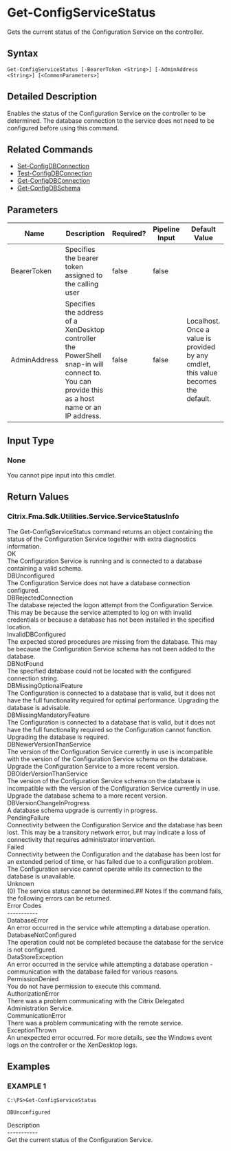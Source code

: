 ﻿# Get-ConfigServiceStatus

   Gets the current status of the Configuration Service on the controller.

## Syntax
```
Get-ConfigServiceStatus [-BearerToken <String>] [-AdminAddress <String>] [<CommonParameters>]
```

## Detailed Description
   Enables the status of the Configuration Service on the controller to be determined. The database connection to the service does not need to be configured before using this command.

## Related Commands
  * [Set-ConfigDBConnection](Set-ConfigDBConnection.html)
  * [Test-ConfigDBConnection](Test-ConfigDBConnection.html)
  * [Get-ConfigDBConnection](Get-ConfigDBConnection.html)
  * [Get-ConfigDBSchema](Get-ConfigDBSchema.html)
## Parameters

| Name   | Description | Required? | Pipeline Input | Default Value |
| --- | --- | --- | --- | --- |
| BearerToken | Specifies the bearer token assigned to the calling user | false | false |  |
| AdminAddress | Specifies the address of a XenDesktop controller the PowerShell snap-in will connect to. You can provide this as a host name or an IP address. | false | false | Localhost. Once a value is provided by any cmdlet, this value becomes the default. |

## Input Type
### None
   You cannot pipe input into this cmdlet.
## Return Values
### Citrix.Fma.Sdk.Utilities.Service.ServiceStatusInfo
   The Get-ConfigServiceStatus command returns an object containing the status of the Configuration Service together with extra diagnostics information.<br>OK<br>    The Configuration Service is running and is connected to a database containing a valid schema.<br>DBUnconfigured<br>    The Configuration Service does not have a database connection configured.<br>DBRejectedConnection<br>    The database rejected the logon attempt from the Configuration Service.  This may be because the service attempted to log on with invalid credentials or because a database has not been installed in the specified location.<br>InvalidDBConfigured<br>    The expected stored procedures are missing from the database.  This may be because the Configuration Service schema has not been added to the database.<br>DBNotFound<br>    The specified database could not be located with the configured connection string.<br>DBMissingOptionalFeature<br>    The Configuration is connected to a database that is valid, but it does not have the full functionality required for optimal performance. Upgrading the database is advisable.<br>DBMissingMandatoryFeature<br>    The Configuration is connected to a database that is valid, but it does not have the full functionality required so the Configuration cannot function. Upgrading the database is required.<br>DBNewerVersionThanService<br>    The version of the Configuration Service currently in use is incompatible with the version of the Configuration Service schema on the database.  Upgrade the Configuration Service to a more recent version.<br>DBOlderVersionThanService<br>    The version of the Configuration Service schema on the database is incompatible with the version of the Configuration Service currently in use.  Upgrade the database schema to a more recent version.<br>DBVersionChangeInProgress<br>    A database schema upgrade is currently in progress.<br>PendingFailure<br>    Connectivity between the Configuration Service and the database has been lost. This may be a transitory network error, but may indicate a loss of connectivity that requires administrator intervention.<br>Failed<br>    Connectivity between the Configuration and the database has been lost for an extended period of time, or has failed due to a configuration problem. The Configuration service cannot operate while its connection to the database is unavailable.<br>Unknown<br>    (0) The service status cannot be determined.## Notes
   If the command fails, the following errors can be returned.<br>    Error Codes<br>    -----------<br>    DatabaseError<br>        An error occurred in the service while attempting a database operation.<br>    DatabaseNotConfigured<br>        The operation could not be completed because the database for the service is not configured.<br>    DataStoreException<br>        An error occurred in the service while attempting a database operation - communication with the database failed for various reasons.<br>    PermissionDenied<br>        You do not have permission to execute this command.<br>    AuthorizationError<br>        There was a problem communicating with the Citrix Delegated Administration Service.<br>    CommunicationError<br>        There was a problem communicating with the remote service.<br>    ExceptionThrown<br>        An unexpected error occurred.  For more details, see the Windows event logs on the controller or the XenDesktop logs.
## Examples

### EXAMPLE 1
```
C:\PS>Get-ConfigServiceStatus

DBUnconfigured
```
   Description<br>-----------<br>Get the current status of the Configuration Service.
